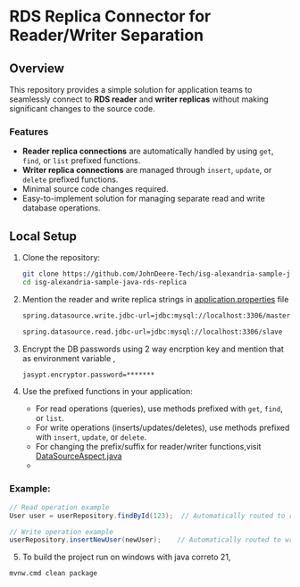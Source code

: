 # **RDS Replica Connector for Reader/Writer Separation**

## **Overview**
This repository provides a simple solution for application teams to seamlessly connect to **RDS reader** and **writer replicas** without making significant changes to the source code.

### **Features**
- **Reader replica connections** are automatically handled by using `get`, `find`, or `list` prefixed functions.
- **Writer replica connections** are managed through `insert`, `update`, or `delete` prefixed functions.
- Minimal source code changes required.
- Easy-to-implement solution for managing separate read and write database operations.

## **Local Setup**
1. Clone the repository:
    ```bash
    git clone https://github.com/JohnDeere-Tech/isg-alexandria-sample-java-rds-replica.git
    cd isg-alexandria-sample-java-rds-replica
    ```

2. Mention the reader and write replica strings in [application.properties](src/main/resources/application.properties) file
   ```bash
   spring.datasource.write.jdbc-url=jdbc:mysql://localhost:3306/master

   spring.datasource.read.jdbc-url=jdbc:mysql://localhost:3306/slave
   ```
   
3. Encrypt the DB passwords using 2 way encrption key and mention that as environment variable , 
   ``` bash
   jasypt.encryptor.password=*******
   ```
4. Use the prefixed functions in your application:
    - For read operations (queries), use methods prefixed with `get`, `find`, or `list`.
    - For write operations (inserts/updates/deletes), use methods prefixed with `insert`, `update`, or `delete`.
    - For changing the prefix/suffix for reader/writer functions,visit [DataSourceAspect.java](src/main/java/com/action/reader/readerwriterreplica/datasource/DataSourceAspect.java)
    -  
### **Example:**

   ```java
   // Read operation example
   User user = userRepository.findById(123);  // Automatically routed to reader replica
   
   // Write operation example
   userRepository.insertNewUser(newUser);    // Automatically routed to writer replica
   ```
5. To build the project run on windows with java correto 21,
      
```bash 
mvnw.cmd clean package
```
